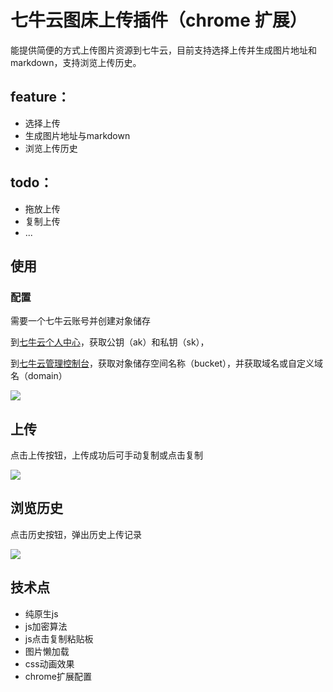 # 七牛云图床上传插件（chrome 扩展）

能提供简便的方式上传图片资源到七牛云，目前支持选择上传并生成图片地址和markdown，支持浏览上传历史。

## feature：
- 选择上传
- 生成图片地址与markdown
- 浏览上传历史

## todo：
- 拖放上传
- 复制上传
- ...

## 使用
### 配置
需要一个七牛云账号并创建对象储存

到[七牛云个人中心](https://portal.qiniu.com/user/key)，获取公钥（ak）和私钥（sk），

到[七牛云管理控制台](https://portal.qiniu.com/bucket/)，获取对象储存空间名称（bucket），并获取域名或自定义域名（domain）

![](http://img.littlegrayss.com/5o12rfi6o8)

## 上传
点击上传按钮，上传成功后可手动复制或点击复制

![](http://img.littlegrayss.com/h71mx3xaq4)

## 浏览历史
点击历史按钮，弹出历史上传记录

![](http://img.littlegrayss.com/4ecui6e1a6)

## 技术点
- 纯原生js
- js加密算法
- js点击复制粘贴板
- 图片懒加载
- css动画效果
- chrome扩展配置